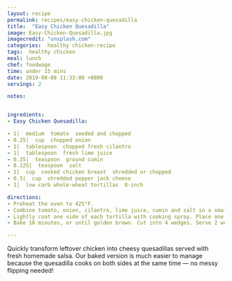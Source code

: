 ```yaml
---
layout: recipe
permalink: recipes/easy-chicken-quesadilla
title:  "Easy Chicken Quesadilla"
image: Easy-Chicken-Quesadilla.jpg
imagecredit: "unsplash.com"
categories:  healthy chicken-recipe
tags:  healthy chicken
meal: lunch
chef: foodwage
time: under 15 mins
date: 2019-08-08 11:33:00 +0800
servings: 2

notes:


ingredients:
- Easy Chicken Quesadilla:

- 1|  medium  tomato  seeded and chopped
- 0.25|  cup  chopped onion
- 1|  tablespoon  chopped fresh cilantro
- 1|  tablespoon  fresh lime juice
- 0.25|  teaspoon  ground cumin
- 0.125|  teaspoon  salt
- 1|  cup  cooked chicken breast  shredded or chopped
- 0.5|  cup  shredded pepper jack cheese
- 1|  low carb whole-wheat tortillas  8-inch

directions:
- Preheat the oven to 425°F.
- Combine tomato, onion, cilantro, lime juice, cumin and salt in a small bowl, and set aside.
- Lightly coat one side of each tortilla with cooking spray. Place one tortilla, sprayed side down, on a baking sheet. Top with chicken and cheese. Top with remaining tortilla, sprayed side up.
- Bake 10 minutes, or until golden brown. Cut into 4 wedges. Serve 2 wedges with 1/2 cup salsa.

---
```


Quickly transform leftover chicken into cheesy quesadillas served with fresh homemade salsa. Our baked version is much easier to manage because the quesadilla cooks on both sides at the same time — no messy flipping needed!